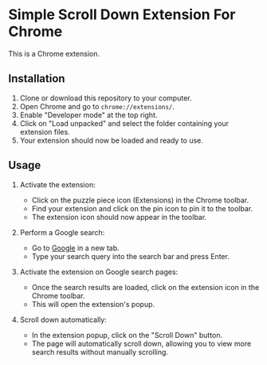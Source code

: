 # Simple Scroll Down Extension For Chrome

This is a Chrome extension.

## Installation

1. Clone or download this repository to your computer.
2. Open Chrome and go to `chrome://extensions/`.
3. Enable "Developer mode" at the top right.
4. Click on "Load unpacked" and select the folder containing your extension files.
5. Your extension should now be loaded and ready to use.

## Usage

1. Activate the extension:

   - Click on the puzzle piece icon (Extensions) in the Chrome toolbar.
   - Find your extension and click on the pin icon to pin it to the toolbar.
   - The extension icon should now appear in the toolbar.

2. Perform a Google search:

   - Go to [Google](https://www.google.com) in a new tab.
   - Type your search query into the search bar and press Enter.

3. Activate the extension on Google search pages:

   - Once the search results are loaded, click on the extension icon in the Chrome toolbar.
   - This will open the extension's popup.

4. Scroll down automatically:
   - In the extension popup, click on the "Scroll Down" button.
   - The page will automatically scroll down, allowing you to view more search results without manually scrolling.

